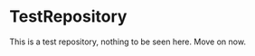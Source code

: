 TestRepository
==============

This is a test repository, nothing to be seen here. Move on now.  
 
 
   
     
   
         
                      
  
 
 
